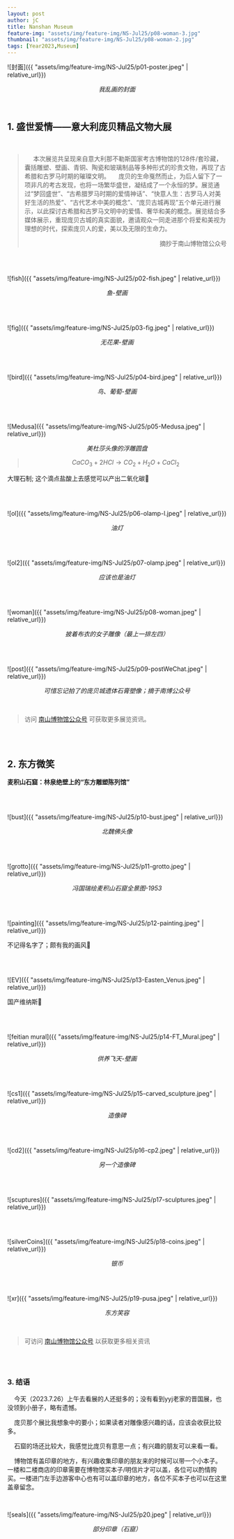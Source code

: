```yaml
---
layout: post
author: jC
title: Nanshan Museum
feature-img: "assets/img/feature-img/NS-Jul25/p08-woman-3.jpg"
thumbnail: "assets/img/feature-img/NS-Jul25/p08-woman-2.jpg"
tags: [Year2023,Museum]
---
```


![封面]({{ "assets/img/feature-img/NS-Jul25/p01-poster.jpeg" | relative_url}})

*<p align="middle">我乱画的封面</p>*

  <br>
  
## 1. 盛世爱情——意大利庞贝精品文物大展
  <br>
  
> &nbsp;&nbsp;&nbsp;&nbsp; 本次展览共呈现来自意大利那不勒斯国家考古博物馆的128件/套珍藏，囊括雕塑、壁画、青铜、陶瓷和玻璃制品等多种形式的珍贵文物，再现了古希腊和古罗马时期的璀璨文明。
> &nbsp;&nbsp;&nbsp;&nbsp;庞贝的生命戛然而止，为后人留下了一项非凡的考古发现，也将一场繁华盛世，凝结成了一个永恒的梦。展览通过“梦回盛世”、“古希腊罗马时期的爱情神话”、“快意人生：古罗马人对美好生活的热爱”、“古代艺术中美的概念”、“庞贝古城再现”五个单元进行展示，以此探讨古希腊和古罗马文明中的爱情、奢华和美的概念。展览结合多媒体展示，重现庞贝古城的真实面貌，邀请观众一同走进那个将爱和美视为理想的时代，探索庞贝人的爱，美以及无限的生命力。
> <p align="right">摘抄于南山博物馆公众号</p> 

<br>  <br>  

![fish]({{ "assets/img/feature-img/NS-Jul25/p02-fish.jpeg" | relative_url}})

*<p align="middle">鱼-壁画</p>*

<br>  <br>  

![fig]({{ "assets/img/feature-img/NS-Jul25/p03-fig.jpeg" | relative_url}})

*<p align="middle">无花果-壁画</p>*

<br>  <br>  

![bird]({{ "assets/img/feature-img/NS-Jul25/p04-bird.jpeg" | relative_url}})

*<p align="middle">鸟、葡萄-壁画</p>*

<br>  <br>  

![Medusa]({{ "assets/img/feature-img/NS-Jul25/p05-Medusa.jpeg" | relative_url}})

*<p align="middle">美杜莎头像的浮雕圆盘</p>*

> $$ CaCO_3 + 2HCl \rightarrow CO_2 + H_2O + CaCl_2 $$

大理石制; 这个滴点盐酸上去感觉可以产出二氧化碳🧐

<br>  <br>  

![ol]({{ "assets/img/feature-img/NS-Jul25/p06-olamp-l.jpeg" | relative_url}})

*<p align="middle">油灯</p>*

<br>  <br>  

![ol2]({{ "assets/img/feature-img/NS-Jul25/p07-olamp.jpeg" | relative_url}})

*<p align="middle">应该也是油灯</p>*

<br>  <br>  

![woman]({{ "assets/img/feature-img/NS-Jul25/p08-woman.jpeg" | relative_url}})

*<p align="middle">披着布衣的女子雕像（最上一排左四）</p>*

<br>  <br>  

![post]({{ "assets/img/feature-img/NS-Jul25/p09-postWeChat.jpeg" | relative_url}})

*<p align="middle">可惜忘记拍了的庞贝城遗体石膏塑像；摘于南博公众号</p>*

<br>  

> 访问 [南山博物馆公众号](https://mp.weixin.qq.com/s/aW5GpzKdzqh-ipfBY5ppRQ) 可获取更多展览资讯。

<br>  <br>  

## 2. 东方微笑

**麦积山石窟：林泉绝壁上的“东方雕塑陈列馆”**

<br>  <br>  

![bust]({{ "assets/img/feature-img/NS-Jul25/p10-bust.jpeg" | relative_url}})

*<p align="middle">北魏佛头像</p>*

<br>  <br>  

![grotto]({{ "assets/img/feature-img/NS-Jul25/p11-grotto.jpeg" | relative_url}})

*<p align="middle">冯国瑞绘麦积山石窟全景图-1953</p>*

<br>  <br>  

![painting]({{ "assets/img/feature-img/NS-Jul25/p12-painting.jpeg" | relative_url}})

不记得名字了；颇有我的画风🤤

<br>  <br>  

![EV]({{ "assets/img/feature-img/NS-Jul25/p13-Easten_Venus.jpeg" | relative_url}})

国产维纳斯🤪

<br>  <br>  

![feitian mural]({{ "assets/img/feature-img/NS-Jul25/p14-FT_Mural.jpeg" | relative_url}})

*<p align="middle">供养飞天-壁画</p>*

<br>  <br>  

![cs1]({{ "assets/img/feature-img/NS-Jul25/p15-carved_sculpture.jpeg" | relative_url}})

*<p align="middle">造像碑</p>*

<br>  <br>  

![cd2]({{ "assets/img/feature-img/NS-Jul25/p16-cp2.jpeg" | relative_url}})

*<p align="middle">另一个造像碑</p>*

<br>  <br>  

![scuptures]({{ "assets/img/feature-img/NS-Jul25/p17-sculptures.jpeg" | relative_url}})

<br>  <br>  

![silverCoins]({{ "assets/img/feature-img/NS-Jul25/p18-coins.jpeg" | relative_url}})

*<p align="middle">银币</p>*

<br>  <br>  

![xr]({{ "assets/img/feature-img/NS-Jul25/p19-pusa.jpeg" | relative_url}})

*<p align="middle"> 东方笑容 </p>*

<br>

> 可访问 [南山博物馆公众号](https://mp.weixin.qq.com/s/OyyJkydn45wa2m38-NHhLQ) 以获取更多相关资讯

<br>  <br>  

### 3. 结语

&nbsp;&nbsp;&nbsp;&nbsp;今天（2023.7.26）上午去看展的人还挺多的；没有看到yyj老家的晋国展，也没领到小册子，略有遗憾。

&nbsp;&nbsp;&nbsp;&nbsp;庞贝那个展比我想象中的要小；如果读者对雕像感兴趣的话，应该会收获比较多。

&nbsp;&nbsp;&nbsp;&nbsp;石窟的场还比较大，我感觉比庞贝有意思一点；有兴趣的朋友可以来看一看。

&nbsp;&nbsp;&nbsp;&nbsp;博物馆有盖印章的地方，有兴趣收集印章的朋友来的时候可以带一个小本子。一楼和二楼商店的印章需要在博物馆买本子/明信片才可以盖，各位可以酌情购买。一楼进门左手边游客中心也有可以盖印章的地方，各位不买本子也可以在这里盖章留念。

<br>

![seals]({{ "assets/img/feature-img/NS-Jul25/p20.jpeg" | relative_url}})

*<p align="middle"> 部分印章（石窟）</p>*
